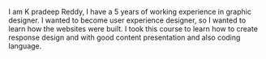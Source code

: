 I am K pradeep Reddy, I have a 5 years of working experience in graphic designer. I wanted to become user experience designer, so I wanted to learn how the websites were built. I took this course to learn how to create response design and with good content presentation and also coding language.